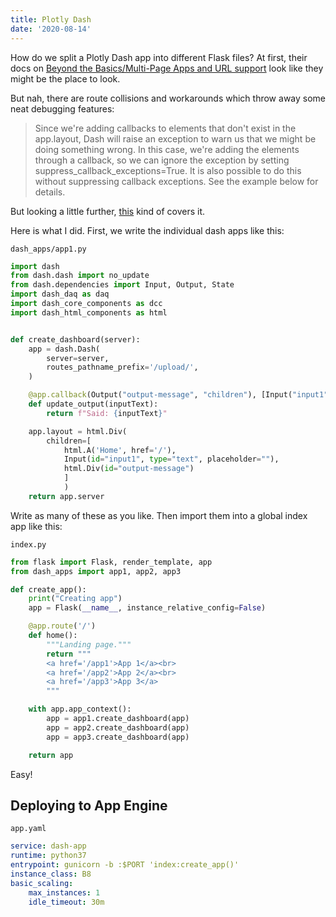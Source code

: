 ```yaml
---
title: Plotly Dash
date: '2020-08-14'
---
```


How do we split a Plotly Dash app into different Flask files?
At first, their docs on [Beyond the Basics/Multi-Page Apps and URL support](https://dash.plotly.com/urls) look like they might be the place to look.

But nah, there are route collisions and workarounds which throw away some neat debugging features:

> Since we're adding callbacks to elements that don't exist in the app.layout, Dash will raise an exception to warn us that we might be doing something wrong. In this case, we're adding the elements through a callback, so we can ignore the exception by setting suppress_callback_exceptions=True. It is also possible to do this without suppressing callback exceptions. See the example below for details.

But looking a little further, [this](https://dash.plotly.com/integrating-dash) kind of covers it.

Here is what I did. First, we write the individual dash apps like this:

`dash_apps/app1.py`

```python
import dash
from dash.dash import no_update
from dash.dependencies import Input, Output, State
import dash_daq as daq
import dash_core_components as dcc
import dash_html_components as html


def create_dashboard(server):
    app = dash.Dash(
        server=server,
        routes_pathname_prefix='/upload/',
    )

    @app.callback(Output("output-message", "children"), [Input("input1", "value")])
    def update_output(inputText):
        return f"Said: {inputText}"

    app.layout = html.Div(
        children=[
            html.A('Home', href='/'),
            Input(id="input1", type="text", placeholder=""),
            html.Div(id="output-message")
            ]
            )
    return app.server
```

Write as many of these as you like.
Then import them into a global index app like this:

`index.py`

```python
from flask import Flask, render_template, app
from dash_apps import app1, app2, app3

def create_app():
    print("Creating app")
    app = Flask(__name__, instance_relative_config=False)

    @app.route('/')
    def home():
        """Landing page."""
        return """
        <a href='/app1'>App 1</a><br>
        <a href='/app2'>App 2</a><br>
        <a href='/app3'>App 3</a>
        """

    with app.app_context():
        app = app1.create_dashboard(app)
        app = app2.create_dashboard(app)
        app = app3.create_dashboard(app)

    return app
```

Easy!

## Deploying to App Engine

`app.yaml`

```yaml
service: dash-app
runtime: python37
entrypoint: gunicorn -b :$PORT 'index:create_app()'
instance_class: B8
basic_scaling:
    max_instances: 1
    idle_timeout: 30m
```
